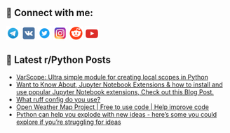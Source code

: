 ## 🔎 Connect with me:
[<img src="https://github.com/bullbesh/bullbesh/blob/main/images/Telegram.png" width="32" height="32" />](https://t.me/bullbesh)
[<img src="https://github.com/bullbesh/bullbesh/blob/main/images/VK.png" width="32" height="32" />](https://vk.com/bullbesh)
[<img src="https://github.com/bullbesh/bullbesh/blob/main/images/Twitter.png" width="32" height="32" />](https://twitter.com/bullbesh1)
[<img src="https://github.com/bullbesh/bullbesh/blob/main/images/Instagram.png" width="32" height="32" />](https://www.instagram.com/bullbesh)
[<img src="https://github.com/bullbesh/bullbesh/blob/main/images/Reddit.png" width="32" height="32" />](https://www.reddit.com/user/bullbesh)
[<img src="https://github.com/bullbesh/bullbesh/blob/main/images/YouTube.png" width="32" height="32" />](https://www.youtube.com/channel/UCtfjRs6uzgq5mfm8S06WTcg)

## 📕 Latest r/Python Posts
<!-- BLOG-POST-LIST:START -->
- [VarScope: Ultra simple module for creating local scopes in Python](https://www.reddit.com/r/Python/comments/15oehyf/varscope_ultra_simple_module_for_creating_local/)
- [Want to Know About, Jupyter Notebook Extensions &amp; how to install and use popular Jupyter Notebook extensions, Check out this Blog Post.](https://www.reddit.com/r/Python/comments/15o8w4i/want_to_know_about_jupyter_notebook_extensions/)
- [What ruff config do you use?](https://www.reddit.com/r/Python/comments/15o73kq/what_ruff_config_do_you_use/)
- [Open Weather Map Project | Free to use code | Help improve code](https://www.reddit.com/r/Python/comments/15o5h7b/open_weather_map_project_free_to_use_code_help/)
- [Python can help you explode with new ideas - here’s some you could explore if you’re struggling for ideas](https://www.reddit.com/r/Python/comments/15o4ltu/python_can_help_you_explode_with_new_ideas_heres/)
<!-- BLOG-POST-LIST:END -->
